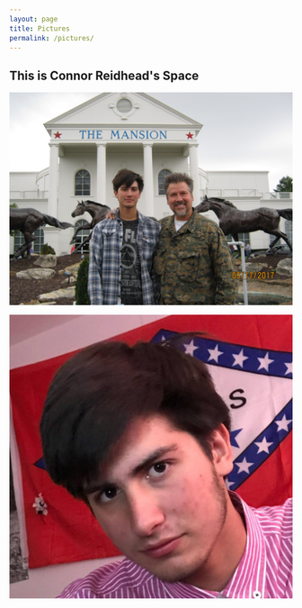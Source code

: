 ```yaml
---
layout: page
title: Pictures
permalink: /pictures/
---
```


## This is Connor Reidhead's Space

![image](https://raw.githubusercontent.com/freemanfinicum/connor/master/images/ConnorandDadTheMansionBransonMO.JPG)

![image](https://raw.githubusercontent.com/freemanfinicum/connor/master/images/ConnorArkansasFlag.jpg)




